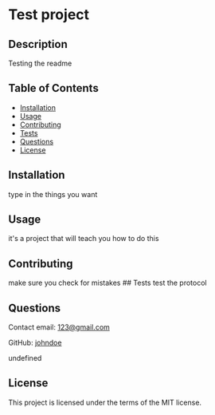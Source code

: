 # Test project

  ## Description
  Testing the readme  
  ## Table of Contents
  * [Installation](#installation)
  * [Usage](#usage)
  * [Contributing](#contributing)
  * [Tests](#tests)
  * [Questions](#questions)
  * [License](#license)
  ## Installation
  type in the things you want 
  ## Usage
  it's a project that will teach you how to do this
  ## Contributing
  make sure you check for mistakes
    ## Tests
  test the protocol
  ## Questions
  Contact email: 123@gmail.com

  GitHub: [johndoe](https://github.com/johndoe)

  undefined
  ## License
  
  This project is licensed under the terms of the MIT license.
